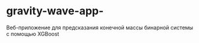 # gravity-wave-app-
Веб-приложение для предсказания конечной массы бинарной системы с помощью XGBoost

